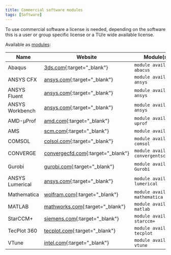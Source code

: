 ```yaml
---
title: Commercial software modules
tags: [Software]
---
```

To use commercial software a license is needed, depending on the software this is a user or group specific license or a TU/e wide available license.

Available as [modules](../../steps/software/index.md):

| Name            | Website                              | Module(s)                | https://hpc.tue.nl |
| --------------- | ------------------------------------ | ------------------------ | ------------------ |
| Abaqus          | [3ds.com](https://www.3ds.com/products/simulia/abaqus){:target="_blank"} | `module avail abacus`    | Yes |
| ANSYS CFX       | [ansys.com](https://www.ansys.com/products/fluids/ansys-cfx){:target="_blank"} | `module avail ansys`     | Yes |
| ANSYS Fluent    | [ansys.com](https://www.ansys.com/products/fluids/ansys-fluent){:target="_blank"} | `module avail ansys`     | Yes |
| ANSYS Workbench | [ansys.com](https://www.ansys.com/products/ansys-workbench){:target="_blank"} | `module avail ansys`     | Yes |
| AMD-μProf       | [amd.com](https://www.amd.com/en/developer/uprof.html){:target="_blank"} | `module avail amd-uprof` | Yes |
| AMS             | [scm.com](https://www.scm.com/amsterdam-modeling-suite/){:target="_blank"} | `module avail ams` | Yes |
| COMSOL          | [colsol.com](https://www.comsol.com/){:target="_blank"} | `module avail comsol`    | Yes |
| CONVERGE        | [convergecfd.com](https://convergecfd.com/){:target="_blank"} | `module avail convergentscience` | Yes |
| Gurobi          | [gurobi.com](https://www.gurobi.com/){:target="_blank"} | `module avail Gurobi` | Yes (via MATLAB) |
| ANSYS Lumerical | [ansys.com](https://www.ansys.com/products/optics){:target="_blank"} | `module avail lumerical` | Yes |
| Mathematica     | [wolfram.com](https://www.wolfram.com/mathematica/){:target="_blank"} | `module avail mathematica` | Yes |
| MATLAB          | [mathworks.com](https://www.mathworks.com/products/matlab.html){:target="_blank"} | `module avail matlab` | Yes |
| StarCCM+        | [siemens.com](https://plm.sw.siemens.com/en-US/simcenter/fluids-thermal-simulation/star-ccm/){:target="_blank"} | `module avail starccm+` | Yes |
| TecPlot 360     | [tecplot.com](https://tecplot.com/products/tecplot-360/){:target="_blank"} | `module avail tecplot` | Yes |
| VTune           | [intel.com](https://www.intel.com/content/www/us/en/developer/tools/oneapi/vtune-profiler.html){:target="_blank"} | `module avail vtune` | Yes |

